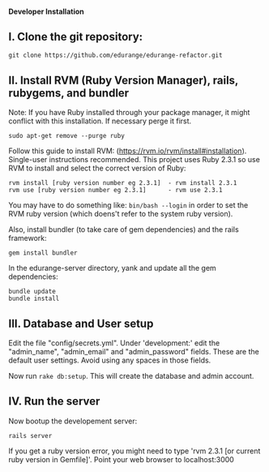 #### Developer Installation

##  I. Clone the git repository:
```
git clone https://github.com/edurange/edurange-refactor.git
```

##  II. Install RVM (Ruby Version Manager), rails, rubygems, and bundler

  Note: If you have Ruby installed through your package manager, it might conflict with this installation. If necessary perge it first.
```
sudo apt-get remove --purge ruby
```

  Follow this guide to install RVM: (https://rvm.io/rvm/install#installation). Single-user instructions recommended.
  This project uses Ruby 2.3.1 so use RVM to install and select the correct version of Ruby:
```
rvm install [ruby version number eg 2.3.1]  - rvm install 2.3.1
rvm use [ruby version number eg 2.3.1]      - rvm use 2.3.1
```

You may have to do something like: `bin/bash --login` in order to set the RVM ruby version (which doens't refer to the system ruby version).

Also, install bundler (to take care of gem dependencies) and the rails framework:
```
gem install bundler
```
In the edurange-server directory, yank and update all the gem dependencies:
```
bundle update
bundle install
```



##  III. Database and User setup

Edit the file "config/secrets.yml". Under 'development:' edit the "admin\_name", "admin\_email" and "admin\_password" fields. These are the default user settings. Avoid using any spaces in those fields.

Now run ```rake db:setup```. This will create the database and admin account.

##  IV. Run the server
  
Now bootup the developement server:
```
rails server
```
If you get a ruby version error, you might need to type 'rvm 2.3.1 [or current ruby version in Gemfile]'.
Point your web browser to localhost:3000
